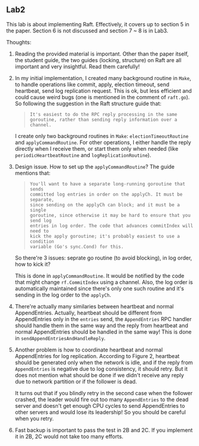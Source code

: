 ## Lab2

This lab is about implementing Raft. Effectively, it covers up to section 5 in the paper. Section 6 is not discussed and section 7 ~ 8 is in Lab3.

Thoughts:

1. Reading the provided material is important. Other than the paper itself, the student guide, the two guides (locking, structure) on Raft are all important and very insightful. Read them carefully!

2. In my initial implementation, I created many background routine in `Make`, to handle operations like commit, apply, election timeout, send heartbeat, send log replication request. This is ok, but less efficient and could cause weird bugs (one is mentioned in the comment of `raft.go`). So following the suggestion in the Raft structure guide that:

    > ```
    > It's easiest to do the RPC reply processing in the same goroutine, rather than sending reply information over a channel.
    > ```

    I create only two background routines in `Make`: `electionTimeoutRoutine` and `applyCommandRoutine`. For other operations, I either handle the reply directly when I receive them, or start them only when needed (like `periodicHeartbeatRoutine` and `logReplicationRoutine`).

3. Design issue. How to set up the `applyCommandRoutine`? The guide mentions that:

    > ```
    > You'll want to have a separate long-running goroutine that sends
    > committed log entries in order on the applyCh. It must be separate,
    > since sending on the applyCh can block; and it must be a single
    > goroutine, since otherwise it may be hard to ensure that you send log
    > entries in log order. The code that advances commitIndex will need to
    > kick the apply goroutine; it's probably easiest to use a condition
    > variable (Go's sync.Cond) for this.
    > ```

    So there're 3 issues: seprate go routine (to avoid blocking), in log order, how to kick it? 

    This is done in `applyCommandRoutine`. It would be notified by the code that might change `rf.CommitIndex` using a channel. Also, the log order is automatically maintained since there's only one such routine and it's sending in the log order to the `applyCh`. 

4. There're actually many similaries between heartbeat and normal AppendEntries. Actually, heartbeat should be different from AppendEntries only in the `entries` send, the `AppendEntries` RPC handler should handle them in the same way and the reply from heartbeat and normal AppendEntries should be handled in the same way! This is done in `sendAppendEntriesAndHandleReply`.

5. Another problem is how to coordinate heartbeat and normal AppendEntries for log replication. According to Figure 2, heartbeat should be generated only when the network is idle, and if the reply from `AppendEntries` is negative due to log consistency, it should retry. But it does not mention what should be done if we didn't receive any reply due to network partition or if the follower is dead. 

    It turns out that if you blindly retry in the second case when the follower crashed, the leader would fire out too many `AppendEntries` to the dead server and doesn't get enough CPU cycles to send AppendEntries to other servers and would lose its leadership! So you should be careful when you retry. 

6. Fast backup is important to pass the test in 2B and 2C. If you implement it in 2B, 2C would not take too many efforts.